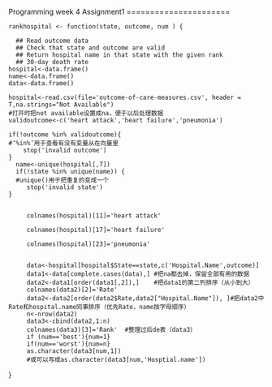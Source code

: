    Programming week 4 Assignment1
    ======================

    rankhospital <- function(state, outcome, num ) {
      
      ## Read outcome data
      ## Check that state and outcome are valid
      ## Return hospital name in that state with the given rank
      ## 30-day death rate
    hospital<-data.frame()
    name<-data.frame()
    data<-data.frame()
        
    hospital<-read.csv(file='outcome-of-care-measures.csv', header = T,na.strings="Not Available")
    #打开时把not available设置成na，便于以后处理数据
    validoutcome<-c('heart attack','heart failure','pneumonia')
    
    if(!outcome %in% validoutcome){
    #‘%in%’用于查看有没有变量从在向量里   
        stop('invalid outcome')
    }
      name<-unique(hospital[,7])
      if(!state %in% unique(name)) {
      #unique()用于把重复的变成一个
         stop('invalid state')
    }
         

         colnames(hospital)[11]='heart attack'
         
         colnames(hospital)[17]='heart failure'
        
         colnames(hospital)[23]='pneumonia'

         
         data<-hospital[hospital$State==state,c('Hospital.Name',outcome)]
         data1<-data[complete.cases(data),] #把na都去掉，保留全部有用的数据
         data2<-data1[order(data1[,2]),]    #把data1的第二列排序（从小到大）
         colnames(data2)[2]='Rate'
         data2<-data2[order(data2$Rate,data2["Hospital.Name"]), ]#把data2中Rate和hospital.name同事排序（优先Rate，name按字母顺序）
         n<-nrow(data2)
         data3<-cbind(data2,1:n)
         colnames(data3)[3]='Rank'  #整理过后de表（data3）
         if (num=='best'){num=1}
         if(num=='worst'){num=n}
         as.character(data3[num,1])
         #或可以写成as.character(data3[num,'Hosptial.name'])
         

     
                
}
